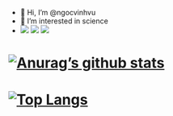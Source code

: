 - 👋 Hi, I’m @ngocvinhvu
- 👀 I’m interested in science
- ![](https://img.shields.io/badge/python-v3.9-blue) ![](https://img.shields.io/badge/Go-v1.16-blue) ![](https://badgen.net/badge/icon/jira?icon=jira&label)
# [![Anurag’s github stats](https://github-readme-stats.vercel.app/api?username=ngocvinhvu)](https://github.com/ngocvinhvu)
# [![Top Langs](https://github-readme-stats.vercel.app/api/top-langs/?username=ngocvinhvu&layout=compact)](https://github.com/ngocvinhvu)                                                                                                                       
